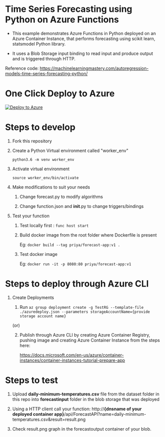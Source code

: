 # Time Series Forecasting using Python on Azure Functions

- This example demonstrates Azure Functions in Python deployed on an Azure Container Instance, that performs forecasting using scikit learn, statsmodel Python library. 

- It uses a Blob Storage input binding to read input and produce output and is triggered through HTTP.

Reference code:
https://machinelearningmastery.com/autoregression-models-time-series-forecasting-python/

# One Click Deploy to Azure

[![Deploy to Azure](http://azuredeploy.net/deploybutton.png)](https://azuredeploy.net/)

# Steps to develop

1. Fork this repository

2. Create a Python Virtual environment called "worker_env"
   
   `python3.6 -m venv worker_env`
   
3. Activate virtual environment
   
   `source worker_env/bin/activate`
   
4. Make modifications to suit your needs
    
    1. Change forecast.py to modify algorithms
    
    2. Change function.json and __init__.py to change triggers/bindings
    
5. Test your function
    
    1. Test locally first : `func host start`
    
    2. Build docker image from the root folder where Dockerfile is present
    
       Eg: `docker build --tag priya/forecast-app:v1 . `
       
    3. Test docker image
    
       Eg: `docker run -it -p 8080:80 priya/forecast-app:v1`
       
# Steps to deploy through Azure CLI
       
1. Create Deployments

    1. Run `az group deployment create -g TestRG --template-file ./azuredeploy.json --parameters storageAccountName={provide storage account name}`
    
    (or)
    
    2. Publish through Azure CLI by creating Azure Container Registry, pushing image and creating Azure Container Instance from the steps here:
    
       https://docs.microsoft.com/en-us/azure/container-instances/container-instances-tutorial-prepare-app
       
# Steps to test

   1. Upload **daily-minimum-temperatures.csv** file from the dataset folder in this repo into **forecastinput** folder in the blob storage that was deployed 
   
   2. Using a HTTP client call your function:  http://**{dnsname of your deployed container app}**/api/ForecastAPI?name=daily-minimum-temperatures.csv&result=result.png
   
   2. Check result.png graph in the forecastoutput container of your blob.
